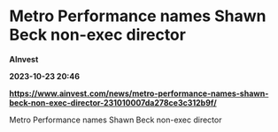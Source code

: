 # Metro Performance names Shawn Beck non-exec director
**AInvest**

**2023-10-23 20:46**

**https://www.ainvest.com/news/metro-performance-names-shawn-beck-non-exec-director-231010007da278ce3c312b9f/**

Metro Performance names Shawn Beck non-exec director